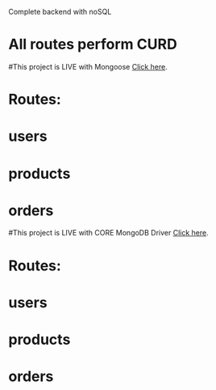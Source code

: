Complete backend  with noSQL 

# All routes perform CURD 

#This project is LIVE with Mongoose  [Click here](https://nosql-api-ecom.herokuapp.com/).
# Routes:
# users
# products
# orders




#This project is LIVE with CORE MongoDB Driver [Click here](https://tester-mongo-api.herokuapp.com/).
# Routes:
# users
# products
# orders



